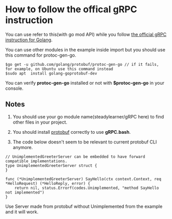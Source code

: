 # How to follow the offical gRPC instruction 

You can use refer to this(with go mod API) while you follow [the official gRPC instruction for Golang](https://grpc.io/docs/quickstart/go/). 

You can use other modules in the example inside import but you should use this command for protoc-gen-go.

```console
$go get -u github.com/golang/protobuf/protoc-gen-go // if it fails, for example, on Ubuntu use this command instead
$sudo apt  install golang-goprotobuf-dev
```

You can verify **protoc-gen-go** installed or not with **$protoc-gen-go** in your console.

## Notes

1. You should use your go module name(steadylearner/gRPC here) to find other files in your project.

2. You should install [protobuf](https://github.com/golang/protobuf) correctly to use **gRPC.bash**.

3. The code below doesn't seem to be relevant to current protobuf CLI anymore.

```golang
// UnimplementedGreeterServer can be embedded to have forward compatible implementations.
type UnimplementedGreeterServer struct {
}

func (*UnimplementedGreeterServer) SayHello(ctx context.Context, req *HelloRequest) (*HelloReply, error) {
	return nil, status.Errorf(codes.Unimplemented, "method SayHello not implemented")
}
```

Use Server made from protobuf without Unimplemented from the example and it will work.
